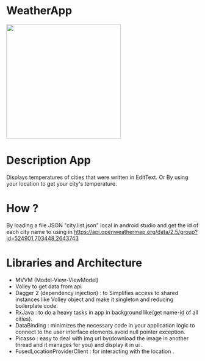# WeatherApp

<img src="https://github.com/fathyshawat/WeatherApp/raw/main/app/src/main/assets/Screenrecorder.gif?raw=true" width="300">

# Description App
Displays temperatures of cities that were written in EditText. Or By using your location to get your city's temperature.

# How ?
By loading a file JSON "city.list.json" local in android studio and get the id of each  city name to using in https://api.openweathermap.org/data/2.5/group?id=524901,703448,2643743

# Libraries and Architecture

- MVVM (Model-View-ViewModel) 
- Volley to get data from api 
- Dagger 2 (dependency injection) : to Simplifies access to shared instances like Volley object and make it singleton and  reducing boilerplate code.
- RxJava : to do a heavy tasks in app in background like(get name-id of all cities).
- DataBinding :  minimizes the necessary code in your application logic to connect to the user interface elements.avoid null pointer exception.
- Picasso : easy to deal with img url by(download the image in another thread and it manages for you) and display it in ui .
- FusedLocationProviderClient : for interacting with the location .
